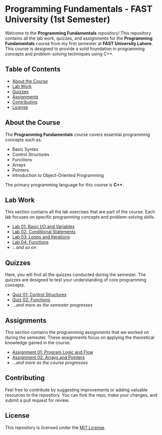 # Programming Fundamentals - FAST University (1st Semester)

Welcome to the **Programming Fundamentals** repository! This repository contains all the lab work, quizzes, and assignments for the **Programming Fundamentals** course from my first semester at **FAST University Lahore**. This course is designed to provide a solid foundation in programming concepts and problem-solving techniques using C++.

## Table of Contents
- [About the Course](#about-the-course)
- [Lab Work](#lab-work)
- [Quizzes](#quizzes)
- [Assignments](#assignments)
- [Contributing](#contributing)
- [License](#license)

## About the Course
The **Programming Fundamentals** course covers essential programming concepts such as:
- Basic Syntax
- Control Structures
- Functions
- Arrays
- Pointers
- Introduction to Object-Oriented Programming

The primary programming language for this course is **C++**.

## Lab Work
This section contains all the lab exercises that are part of the course. Each lab focuses on specific programming concepts and problem-solving skills.

- [Lab 01: Basic I/O and Variables](./labs/lab01.md)
- [Lab 02: Conditional Statements](./labs/lab02.md)
- [Lab 03: Loops and Iterations](./labs/lab03.md)
- [Lab 04: Functions](./labs/lab04.md)
- _...and so on_

## Quizzes
Here, you will find all the quizzes conducted during the semester. The quizzes are designed to test your understanding of core programming concepts.

- [Quiz 01: Control Structures](./quizzes/quiz01.md)
- [Quiz 02: Functions](./quizzes/quiz02.md)
- _...and more as the semester progresses_

## Assignments
This section contains the programming assignments that we worked on during the semester. These assignments focus on applying the theoretical knowledge gained in the course.

- [Assignment 01: Program Logic and Flow](./assignments/assignment01.md)
- [Assignment 02: Arrays and Pointers](./assignments/assignment02.md)
- _...and more as the course progresses_

## Contributing
Feel free to contribute by suggesting improvements or adding valuable resources to the repository. You can fork the repo, make your changes, and submit a pull request for review.

## License
This repository is licensed under the [MIT License](./LICENSE).
